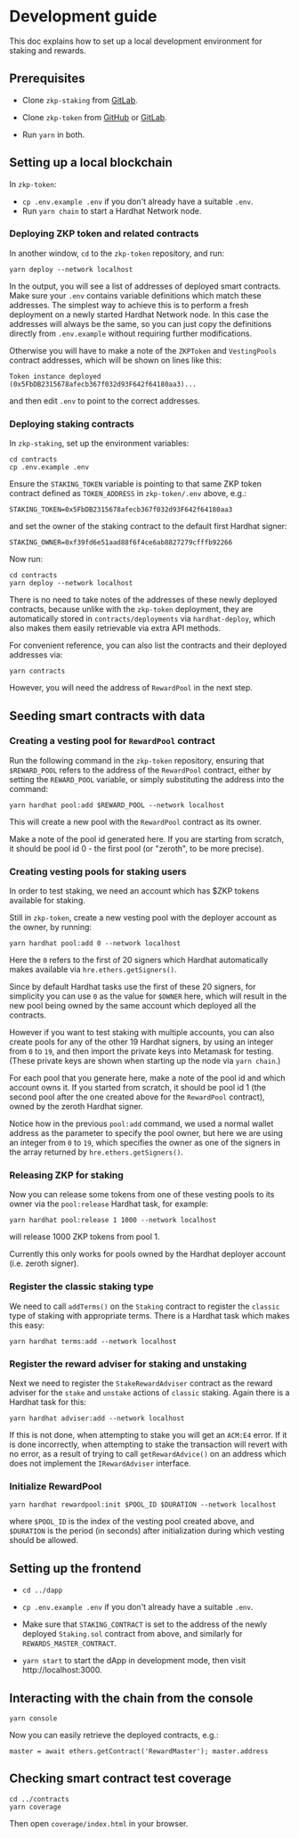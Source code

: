 # Development guide

This doc explains how to set up a local development environment for
staking and rewards.

## Prerequisites

- Clone `zkp-staking` from [GitLab](https://gitlab.com/pantherprotocol/zkp-staking).

- Clone `zkp-token` from [GitHub](https://github.com/pantherprotocol/zkp-token)
  or [GitLab](https://gitlab.com/pantherprotocol/zkp-token).

- Run `yarn` in both.

## Setting up a local blockchain

In `zkp-token`:

- `cp .env.example .env` if you don't already have a suitable `.env`.
- Run `yarn chain` to start a Hardhat Network node.

### Deploying ZKP token and related contracts

In another window, `cd` to the `zkp-token` repository, and run:

    yarn deploy --network localhost

In the output, you will see a list of addresses of deployed smart
contracts. Make sure your `.env` contains variable definitions which
match these addresses. The simplest way to achieve this is to perform
a fresh deployment on a newly started Hardhat Network node. In this
case the addresses will always be the same, so you can just copy the
definitions directly from `.env.example` without requiring further
modifications.

Otherwise you will have to make a note of the `ZKPToken` and
`VestingPools` contract addresses, which will be shown on lines like
this:

    Token instance deployed (0x5FbDB2315678afecb367f032d93F642f64180aa3)...

and then edit `.env` to point to the correct addresses.

### Deploying staking contracts

In `zkp-staking`, set up the environment variables:

    cd contracts
    cp .env.example .env

Ensure the `STAKING_TOKEN` variable is pointing to that same ZKP token
contract defined as `TOKEN_ADDRESS` in `zkp-token/.env` above, e.g.:

    STAKING_TOKEN=0x5FbDB2315678afecb367f032d93F642f64180aa3

and set the owner of the staking contract to the default first Hardhat
signer:

    STAKING_OWNER=0xf39fd6e51aad88f6f4ce6ab8827279cfffb92266

Now run:

    cd contracts
    yarn deploy --network localhost

There is no need to take notes of the addresses of these newly
deployed contracts, because unlike with the `zkp-token` deployment,
they are automatically stored in `contracts/deployments` via
`hardhat-deploy`, which also makes them easily retrievable via extra
API methods.

For convenient reference, you can also list the contracts and their
deployed addresses via:

    yarn contracts

However, you will need the address of `RewardPool` in the next step.

## Seeding smart contracts with data

### Creating a vesting pool for `RewardPool` contract

Run the following command in the `zkp-token` repository, ensuring that
`$REWARD_POOL` refers to the address of the `RewardPool` contract,
either by setting the `REWARD_POOL` variable, or simply substituting
the address into the command:

    yarn hardhat pool:add $REWARD_POOL --network localhost

This will create a new pool with the `RewardPool` contract as its
owner.

Make a note of the pool id generated here. If you are starting from
scratch, it should be pool id 0 - the first pool (or "zeroth", to be
more precise).

### Creating vesting pools for staking users

In order to test staking, we need an account which has $ZKP tokens
available for staking.

Still in `zkp-token`, create a new vesting pool with the deployer
account as the owner, by running:

    yarn hardhat pool:add 0 --network localhost

Here the `0` refers to the first of 20 signers which Hardhat
automatically makes available via `hre.ethers.getSigners()`.

Since by default Hardhat tasks use the first of these 20 signers, for
simplicity you can use `0` as the value for `$OWNER` here, which will
result in the new pool being owned by the same account which deployed
all the contracts.

However if you want to test staking with multiple accounts, you can
also create pools for any of the other 19 Hardhat signers, by using an
integer from `0` to `19`, and then import the private keys into
Metamask for testing. (These private keys are shown when starting up
the node via `yarn chain`.)

For each pool that you generate here, make a note of the pool id and
which account owns it. If you started from scratch, it should be pool
id 1 (the second pool after the one created above for the `RewardPool`
contract), owned by the zeroth Hardhat signer.

Notice how in the previous `pool:add` command, we used a normal wallet
address as the parameter to specify the pool owner, but here we are
using an integer from `0` to `19`, which specifies the owner as one of
the signers in the array returned by `hre.ethers.getSigners()`.

### Releasing ZKP for staking

Now you can release some tokens from one of these vesting pools to its
owner via the `pool:release` Hardhat task, for example:

    yarn hardhat pool:release 1 1000 --network localhost

will release 1000 ZKP tokens from pool 1.

Currently this only works for pools owned by the Hardhat deployer
account (i.e. zeroth signer).

### Register the classic staking type

We need to call `addTerms()` on the `Staking` contract to register
the `classic` type of staking with appropriate terms. There is a Hardhat
task which makes this easy:

    yarn hardhat terms:add --network localhost

### Register the reward adviser for staking and unstaking

Next we need to register the `StakeRewardAdviser` contract as the reward
adviser for the `stake` and `unstake` actions of `classic` staking. Again
there is a Hardhat task for this:

    yarn hardhat adviser:add --network localhost

If this is not done, when attempting to stake you will get an `ACM:E4`
error. If it is done incorrectly, when attempting to stake the
transaction will revert with no error, as a result of trying to call
`getRewardAdvice()` on an address which does not implement the
`IRewardAdviser` interface.

### Initialize RewardPool

    yarn hardhat rewardpool:init $POOL_ID $DURATION --network localhost

where `$POOL_ID` is the index of the vesting pool created above, and
`$DURATION` is the period (in seconds) after initialization during
which vesting should be allowed.

## Setting up the frontend

- `cd ../dapp`

- `cp .env.example .env` if you don't already have a suitable `.env`.

- Make sure that `STAKING_CONTRACT` is set to the address of the newly
  deployed `Staking.sol` contract from above, and similarly for
  `REWARDS_MASTER_CONTRACT`.

- `yarn start` to start the dApp in development mode, then visit
  http://localhost:3000.

## Interacting with the chain from the console

    yarn console

Now you can easily retrieve the deployed contracts, e.g.:

    master = await ethers.getContract('RewardMaster'); master.address

## Checking smart contract test coverage

    cd ../contracts
    yarn coverage

Then open `coverage/index.html` in your browser.
